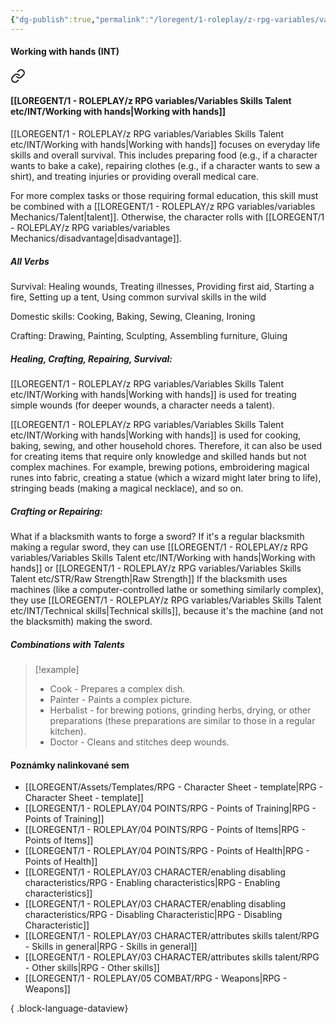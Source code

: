 ```yaml
---
{"dg-publish":true,"permalink":"/loregent/1-roleplay/z-rpg-variables/variables-skills-talent-etc/int/working-with-hands/"}
---
```


#### Working with hands (INT)

<div class="transclusion internal-embed is-loaded"><a class="markdown-embed-link" href="/loregent/1-roleplay/03-character/attributes-skills-talent/rpg-skills-int/#working-with-hands" aria-label="Open link"><svg xmlns="http://www.w3.org/2000/svg" width="24" height="24" viewBox="0 0 24 24" fill="none" stroke="currentColor" stroke-width="2" stroke-linecap="round" stroke-linejoin="round" class="svg-icon lucide-link"><path d="M10 13a5 5 0 0 0 7.54.54l3-3a5 5 0 0 0-7.07-7.07l-1.72 1.71"></path><path d="M14 11a5 5 0 0 0-7.54-.54l-3 3a5 5 0 0 0 7.07 7.07l1.71-1.71"></path></svg></a><div class="markdown-embed">



#### [[LOREGENT/1 - ROLEPLAY/z RPG variables/Variables Skills Talent etc/INT/Working with hands\|Working with hands]]

[[LOREGENT/1 - ROLEPLAY/z RPG variables/Variables Skills Talent etc/INT/Working with hands\|Working with hands]] focuses on everyday life skills and overall survival. This includes preparing food (e.g., if a character wants to bake a cake), repairing clothes (e.g., if a character wants to sew a shirt), and treating injuries or providing overall medical care.

For more complex tasks or those requiring formal education, this skill must be combined with a [[LOREGENT/1 - ROLEPLAY/z RPG variables/variables Mechanics/Talent\|talent]]. Otherwise, the character rolls with [[LOREGENT/1 - ROLEPLAY/z RPG variables/variables Mechanics/disadvantage\|disadvantage]].

##### All Verbs

Survival: 
Healing wounds, Treating illnesses, Providing first aid, Starting a fire, Setting up a tent, Using common survival skills in the wild

Domestic skills: 
Cooking, Baking, Sewing, Cleaning, Ironing

Crafting: 
Drawing, Painting, Sculpting, Assembling furniture, Gluing

##### Healing, Crafting, Repairing, Survival:

[[LOREGENT/1 - ROLEPLAY/z RPG variables/Variables Skills Talent etc/INT/Working with hands\|Working with hands]] is used for treating simple wounds (for deeper wounds, a character needs a talent).

[[LOREGENT/1 - ROLEPLAY/z RPG variables/Variables Skills Talent etc/INT/Working with hands\|Working with hands]] is used for cooking, baking, sewing, and other household chores. Therefore, it can also be used for creating items that require only knowledge and skilled hands but not complex machines. For example, brewing potions, embroidering magical runes into fabric, creating a statue (which a wizard might later bring to life), stringing beads (making a magical necklace), and so on.

##### Crafting or Repairing:

What if a blacksmith wants to forge a sword? If it's a regular blacksmith making a regular sword, they can use [[LOREGENT/1 - ROLEPLAY/z RPG variables/Variables Skills Talent etc/INT/Working with hands\|Working with hands]] or [[LOREGENT/1 - ROLEPLAY/z RPG variables/Variables Skills Talent etc/STR/Raw Strength\|Raw Strength]] If the blacksmith uses machines (like a computer-controlled lathe or something similarly complex), they use [[LOREGENT/1 - ROLEPLAY/z RPG variables/Variables Skills Talent etc/INT/Technical skills\|Technical skills]], because it's the machine (and not the blacksmith) making the sword.

##### Combinations with Talents

> [!example]
> * Cook - Prepares a complex dish.
> * Painter - Paints a complex picture.
> * Herbalist - for brewing potions, grinding herbs, drying, or other preparations (these preparations are similar to those in a regular kitchen).
> * Doctor - Cleans and stitches deep wounds.


</div></div>

#### Poznámky nalinkované sem
- [[LOREGENT/Assets/Templates/RPG - Character Sheet - template\|RPG - Character Sheet - template]]
- [[LOREGENT/1 - ROLEPLAY/04 POINTS/RPG - Points of Training\|RPG - Points of Training]]
- [[LOREGENT/1 - ROLEPLAY/04 POINTS/RPG - Points of Items\|RPG - Points of Items]]
- [[LOREGENT/1 - ROLEPLAY/04 POINTS/RPG - Points of Health\|RPG - Points of Health]]
- [[LOREGENT/1 - ROLEPLAY/03 CHARACTER/enabling disabling characteristics/RPG - Enabling characteristics\|RPG - Enabling characteristics]]
- [[LOREGENT/1 - ROLEPLAY/03 CHARACTER/enabling disabling characteristics/RPG - Disabling Characteristic\|RPG - Disabling Characteristic]]
- [[LOREGENT/1 - ROLEPLAY/03 CHARACTER/attributes skills talent/RPG - Skills in general\|RPG - Skills in general]]
- [[LOREGENT/1 - ROLEPLAY/03 CHARACTER/attributes skills talent/RPG - Other skills\|RPG - Other skills]]
- [[LOREGENT/1 - ROLEPLAY/05 COMBAT/RPG - Weapons\|RPG - Weapons]]

{ .block-language-dataview}
